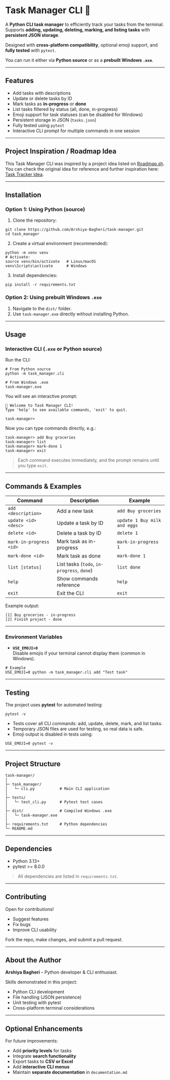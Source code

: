 # Task Manager CLI 📝

A **Python CLI task manager** to efficiently track your tasks from the terminal.  
Supports **adding, updating, deleting, marking, and listing tasks** with **persistent JSON storage**.  

Designed with **cross-platform compatibility**, optional emoji support, and **fully tested** with `pytest`.  

You can run it either via **Python source** or as a **prebuilt Windows `.exe`**.

---

## Features

- Add tasks with descriptions  
- Update or delete tasks by ID  
- Mark tasks as **in-progress** or **done**  
- List tasks filtered by status (all, done, in-progress)  
- Emoji support for task statuses (can be disabled for Windows)  
- Persistent storage in JSON (`tasks.json`)  
- Fully tested using `pytest`  
- Interactive CLI prompt for multiple commands in one session

---

## Project Inspiration / Roadmap Idea

This Task Manager CLI was inspired by a project idea listed on [Roadmap.sh](https://roadmap.sh/projects/task-tracker).  
You can check the original idea for reference and further inspiration here: [Task Tracker Idea](https://roadmap.sh/projects/task-tracker).

---
## Installation

### Option 1: Using Python (source)

1. Clone the repository:

```
git clone https://github.com/Arshiya-Bagheri/task-manager.git
cd task_manager
```

2. Create a virtual environment (recommended):

```
python -m venv venv
# Activate:
source venv/bin/activate   # Linux/macOS
venv\Scripts\activate      # Windows
```

3. Install dependencies:

```
pip install -r requirements.txt
```

### Option 2: Using prebuilt Windows `.exe`

1. Navigate to the `dist/` folder.  
2. Use `task-manager.exe` directly without installing Python.

---

## Usage

### Interactive CLI (`.exe` or Python source)

Run the CLI:

```
# From Python source
python -m task_manager.cli

# From Windows .exe
task-manager.exe
```

You will see an interactive prompt:

```
👋 Welcome to Task Manager CLI!
Type 'help' to see available commands, 'exit' to quit.

task-manager>
```

Now you can type commands directly, e.g.:

```
task-manager> add Buy groceries
task-manager> list
task-manager> mark-done 1
task-manager> exit
```

> Each command executes immediately, and the prompt remains until you type `exit`.

---

## Commands & Examples

| Command | Description | Example |
|---------|-------------|---------|
| `add <description>` | Add a new task | `add Buy groceries` |
| `update <id> <desc>` | Update a task by ID | `update 1 Buy milk and eggs` |
| `delete <id>` | Delete a task by ID | `delete 1` |
| `mark-in-progress <id>` | Mark task as in-progress | `mark-in-progress 1` |
| `mark-done <id>` | Mark task as done | `mark-done 1` |
| `list [status]` | List tasks (`todo`, `in-progress`, `done`) | `list done` |
| `help` | Show commands reference | `help` |
| `exit` | Exit the CLI | `exit` |

Example output:

```
[1] Buy groceries - in-progress
[2] Finish project - done
```

---

### Environment Variables

- **`USE_EMOJI=0`**  
  Disable emojis if your terminal cannot display them (common in Windows).

```
# Example
USE_EMOJI=0 python -m task_manager.cli add "Test task"
```

---

## Testing

The project uses **pytest** for automated testing:

```
pytest -v
```

- Tests cover all CLI commands: add, update, delete, mark, and list tasks.  
- Temporary JSON files are used for testing, so real data is safe.  
- Emoji output is disabled in tests using:

```
USE_EMOJI=0 pytest -v
```

---

## Project Structure

```
task-manager/
│
├─ task_manager/
│   └─ cli.py           # Main CLI application
│
├─ tests/
│   └─ test_cli.py      # Pytest test cases
│
├─ dist/                # Compiled Windows .exe
│   └─ task-manager.exe
│
├─ requirements.txt     # Python dependencies
└─ README.md
```

---

## Dependencies

- Python 3.13+  
- pytest >= 8.0.0  

> All dependencies are listed in `requirements.txt`.

---

## Contributing

Open for contributions!  

- Suggest features  
- Fix bugs  
- Improve CLI usability  

Fork the repo, make changes, and submit a pull request.

---

## About the Author

**Arshiya Bagheri** – Python developer & CLI enthusiast.  

Skills demonstrated in this project:

- Python CLI development  
- File handling (JSON persistence)  
- Unit testing with pytest  
- Cross-platform terminal considerations

---

## Optional Enhancements

For future improvements:

- Add **priority levels** for tasks  
- Integrate **search functionality**  
- Export tasks to **CSV or Excel**  
- Add **interactive CLI menus**  
- Maintain **separate documentation** in `documentation.md`
